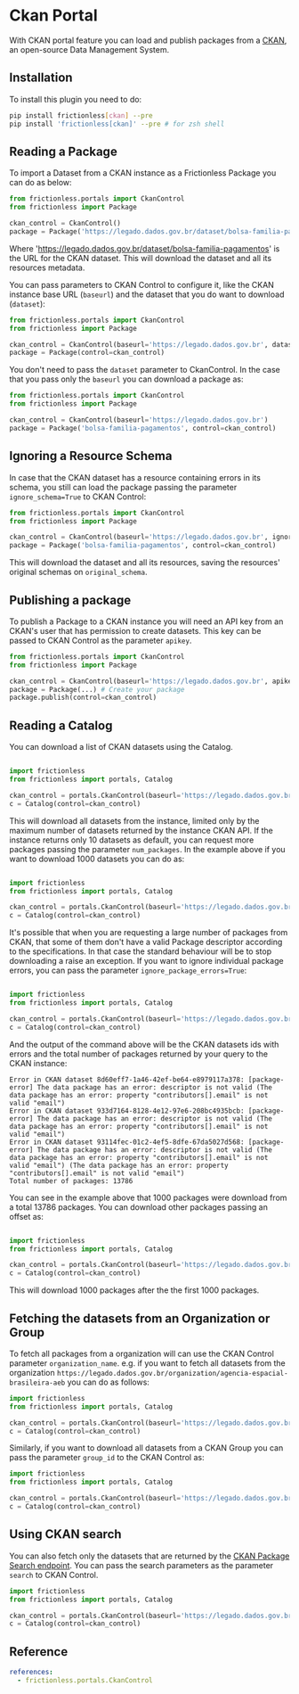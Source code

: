 # Ckan Portal

With CKAN portal feature you can load and publish packages from a
[CKAN](https://ckan.org), an open-source Data Management System.

## Installation

To install this plugin you need to do:

```bash tabs=CLI
pip install frictionless[ckan] --pre
pip install 'frictionless[ckan]' --pre # for zsh shell
```

## Reading a Package

To import a Dataset from a CKAN instance as a Frictionless Package you can do
as below:

```python tabs=Python
from frictionless.portals import CkanControl
from frictionless import Package

ckan_control = CkanControl()
package = Package('https://legado.dados.gov.br/dataset/bolsa-familia-pagamentos', control=ckan_control)
```

Where 'https://legado.dados.gov.br/dataset/bolsa-familia-pagamentos' is the URL for
the CKAN dataset. This will download the dataset and all its resources
metadata.

You can pass parameters to CKAN Control to configure it, like the CKAN instance
base URL (`baseurl`) and the dataset that you do want to download (`dataset`):

```python tabs=Python
from frictionless.portals import CkanControl
from frictionless import Package

ckan_control = CkanControl(baseurl='https://legado.dados.gov.br', dataset='bolsa-familia-pagamentos')
package = Package(control=ckan_control)
```

You don't need to pass the `dataset` parameter to CkanControl. In the case that
you pass only the `baseurl` you can download a package as:

```python tabs=Python
from frictionless.portals import CkanControl
from frictionless import Package

ckan_control = CkanControl(baseurl='https://legado.dados.gov.br')
package = Package('bolsa-familia-pagamentos', control=ckan_control)
```

## Ignoring a Resource Schema

In case that the CKAN dataset has a resource containing errors in its schema,
you still can load the package passing the parameter `ignore_schema=True` to
CKAN Control:

```python tabs=Python
from frictionless.portals import CkanControl
from frictionless import Package

ckan_control = CkanControl(baseurl='https://legado.dados.gov.br', ignore_schema=True)
package = Package('bolsa-familia-pagamentos', control=ckan_control)
```

This will download the dataset and all its resources, saving the resources'
original schemas on `original_schema`.

## Publishing a package

To publish a Package to a CKAN instance you will need an API key from an CKAN's
user that has permission to create datasets. This key can be passed to CKAN
Control as the parameter `apikey`.

```python tabs=Python
from frictionless.portals import CkanControl
from frictionless import Package

ckan_control = CkanControl(baseurl='https://legado.dados.gov.br', apikey='YOUR-SECRET-API-KEY')
package = Package(...) # Create your package
package.publish(control=ckan_control)
```

## Reading a Catalog

You can download a list of CKAN datasets using the Catalog.

```python tabs=Python

import frictionless
from frictionless import portals, Catalog

ckan_control = portals.CkanControl(baseurl='https://legado.dados.gov.br')
c = Catalog(control=ckan_control)
```

This will download all datasets from the instance, limited only by the maximum
number of datasets returned by the instance CKAN API. If the instance returns
only 10 datasets as default, you can request more packages passing the
parameter `num_packages`. In the example above if you want to download 1000
datasets you can do as:

```python tabs=Python

import frictionless
from frictionless import portals, Catalog

ckan_control = portals.CkanControl(baseurl='https://legado.dados.gov.br', num_packages=1000)
c = Catalog(control=ckan_control)
```

It's possible that when you are requesting a large number of packages from
CKAN, that some of them don't have a valid Package descriptor according to the
specifications. In that case the standard behaviour will be to stop downloading
a raise an exception. If you want to ignore individual package errors, you can
pass the parameter `ignore_package_errors=True`:


```python tabs=Python

import frictionless
from frictionless import portals, Catalog

ckan_control = portals.CkanControl(baseurl='https://legado.dados.gov.br', ignore_package_errors=True, num_packages=1000)
c = Catalog(control=ckan_control)
```

And the output of the command above will be the CKAN datasets ids with errors
and the total number of packages returned by your query to the CKAN instance:

```
Error in CKAN dataset 8d60eff7-1a46-42ef-be64-e8979117a378: [package-error] The data package has an error: descriptor is not valid (The data package has an error: property "contributors[].email" is not valid "email")
Error in CKAN dataset 933d7164-8128-4e12-97e6-208bc4935bcb: [package-error] The data package has an error: descriptor is not valid (The data package has an error: property "contributors[].email" is not valid "email")
Error in CKAN dataset 93114fec-01c2-4ef5-8dfe-67da5027d568: [package-error] The data package has an error: descriptor is not valid (The data package has an error: property "contributors[].email" is not valid "email") (The data package has an error: property "contributors[].email" is not valid "email")
Total number of packages: 13786
```

You can see in the example above that 1000 packages were download from a total
13786 packages. You can download other packages passing an offset as:

```python tabs=Python

import frictionless
from frictionless import portals, Catalog

ckan_control = portals.CkanControl(baseurl='https://legado.dados.gov.br', ignore_package_erros=True, results_offset=1000)
c = Catalog(control=ckan_control)
```

This will download 1000 packages after the the first 1000 packages.

## Fetching the datasets from an Organization or Group

To fetch all packages from a organization will can use the CKAN Control
parameter `organization_name`. e.g. if you want to fetch all datasets from the
organization `https://legado.dados.gov.br/organization/agencia-espacial-brasileira-aeb` you can do
as follows:


```python tabs=Python
import frictionless
from frictionless import portals, Catalog

ckan_control = portals.CkanControl(baseurl='https://legado.dados.gov.br', organization_name='agencia-espacial-brasileira-aeb')
c = Catalog(control=ckan_control)
```

Similarly, if you want to download all datasets from a CKAN Group you can pass
the parameter `group_id` to the CKAN Control as:

```python tabs=Python
import frictionless
from frictionless import portals, Catalog

ckan_control = portals.CkanControl(baseurl='https://legado.dados.gov.br', group_id='ciencia-informacao-e-comunicacao')
c = Catalog(control=ckan_control)
```

## Using CKAN search

You can also fetch only the datasets that are returned by the [CKAN Package
Search endpoint](https://docs.ckan.org/en/2.9/api/#ckan.logic.action.get.package_search).
You can pass the search parameters as the parameter `search` to CKAN Control.

```python tabs=Python
import frictionless
from frictionless import portals, Catalog

ckan_control = portals.CkanControl(baseurl='https://legado.dados.gov.br', search={'q': 'name:bolsa*'})
c = Catalog(control=ckan_control)
```

## Reference

```yaml reference
references:
  - frictionless.portals.CkanControl
```
